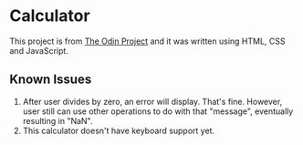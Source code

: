 # Calculator
This project is from [The Odin Project](https://www.theodinproject.com/) and it was written using HTML, CSS and JavaScript.
## Known Issues
1) After user divides by zero, an error will display. That's fine. However, user still can use other operations to do with that "message", eventually resulting in "NaN".
2) This calculator doesn't have keyboard support yet.
